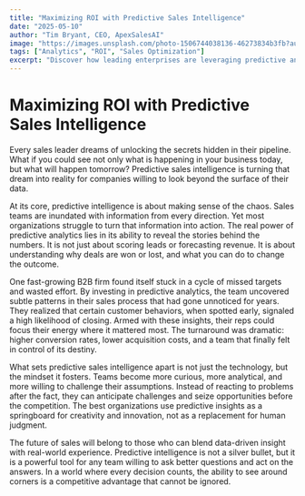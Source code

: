 ```yaml
---
title: "Maximizing ROI with Predictive Sales Intelligence"
date: "2025-05-10"
author: "Tim Bryant, CEO, ApexSalesAI"
image: "https://images.unsplash.com/photo-1506744038136-46273834b3fb?auto=format&fit=crop&w=800&q=80"
tags: ["Analytics", "ROI", "Sales Optimization"]
excerpt: "Discover how leading enterprises are leveraging predictive analytics to identify high-value opportunities and optimize their sales funnels for maximum ROI."
---
```


# Maximizing ROI with Predictive Sales Intelligence

Every sales leader dreams of unlocking the secrets hidden in their pipeline. What if you could see not only what is happening in your business today, but what will happen tomorrow? Predictive sales intelligence is turning that dream into reality for companies willing to look beyond the surface of their data.

At its core, predictive intelligence is about making sense of the chaos. Sales teams are inundated with information from every direction. Yet most organizations struggle to turn that information into action. The real power of predictive analytics lies in its ability to reveal the stories behind the numbers. It is not just about scoring leads or forecasting revenue. It is about understanding why deals are won or lost, and what you can do to change the outcome.

One fast-growing B2B firm found itself stuck in a cycle of missed targets and wasted effort. By investing in predictive analytics, the team uncovered subtle patterns in their sales process that had gone unnoticed for years. They realized that certain customer behaviors, when spotted early, signaled a high likelihood of closing. Armed with these insights, their reps could focus their energy where it mattered most. The turnaround was dramatic: higher conversion rates, lower acquisition costs, and a team that finally felt in control of its destiny.

What sets predictive sales intelligence apart is not just the technology, but the mindset it fosters. Teams become more curious, more analytical, and more willing to challenge their assumptions. Instead of reacting to problems after the fact, they can anticipate challenges and seize opportunities before the competition. The best organizations use predictive insights as a springboard for creativity and innovation, not as a replacement for human judgment.

The future of sales will belong to those who can blend data-driven insight with real-world experience. Predictive intelligence is not a silver bullet, but it is a powerful tool for any team willing to ask better questions and act on the answers. In a world where every decision counts, the ability to see around corners is a competitive advantage that cannot be ignored.

